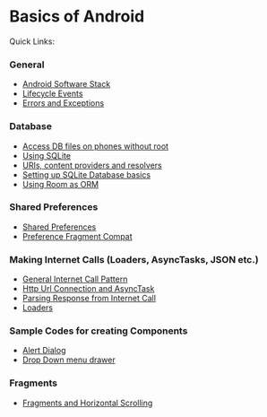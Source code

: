 # Basics of Android

Quick Links:

### General

* [Android Software Stack](https://github.com/aman-alam11/basics-android/wiki/Android-Software-Stack)
* [Lifecycle Events](https://github.com/aman-alam11/basics-android/wiki/Lifecycle-Events)
* [Errors and Exceptions](https://github.com/aman-alam11/basics-android/wiki/Throws-Illegal-Exception--WTF-!)


### Database
* [Access DB files on phones without root](https://github.com/aman-alam11/basics-android/wiki/Access-.db-files-on-phones-without-root)
* [Using SQLite](https://github.com/aman-alam11/basics-android/wiki/Using-sqlite3)
* [URIs, content providers and resolvers](https://github.com/aman-alam11/basics-android/wiki/Uniform-Resource-Identifiers-(URI),-Content-Providers-and-Content-Resolvers)
* [Setting up SQLite Database basics](https://github.com/aman-alam11/basics-android/wiki/Setting-Up-Database-(SQLite3)-in-Android)
* [Using Room as ORM](https://github.com/aman-alam11/basics-android/wiki/Room,-View-Models-and-Live-Data-and-new-architectural-components)


### Shared Preferences
* [Shared Preferences](https://github.com/aman-alam11/basics-android/wiki/Forms-of-Persistence-:-Using-SharedPreferences)
* [Preference Fragment Compat](https://github.com/aman-alam11/basics-android/wiki/Preference-Fragment-Compat)


### Making Internet Calls (Loaders, AsyncTasks, JSON etc.)
* [General Internet Call Pattern](https://github.com/aman-alam11/basics-android/wiki/General-internet-calls-pattern)
* [Http Url Connection and AsyncTask](https://github.com/aman-alam11/basics-android/wiki/Http-Url-Connection-and-Async-Tasks)
* [Parsing Response from Internet Call](https://github.com/aman-alam11/basics-android/wiki/Input-stream,-buffered-Reader-and-String-Builders)
* [Loaders](https://github.com/aman-alam11/basics-android/wiki/Loaders-in-Android-and-why-should-we-use-them)


### Sample Codes for creating Components
* [Alert Dialog](https://github.com/aman-alam11/basics-android/wiki/Sample-Code-:-Alert-Dialog)
* [Drop Down menu drawer](https://github.com/aman-alam11/basics-android/wiki/Setting-up-drop-down-menu-(menu-drawer)-in-the-action-bar-(overflow-menu))


### Fragments
* [Fragments and Horizontal Scrolling](https://github.com/aman-alam11/basics-android/wiki/Fragments-and-Horizontal-scrolling-using-tabs)

